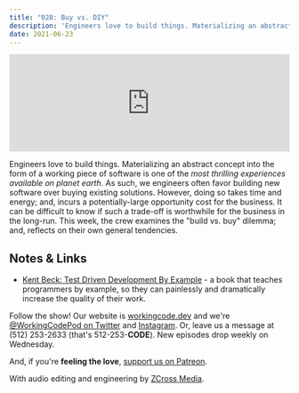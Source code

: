 ```yaml
---
title: "028: Buy vs. DIY"
description: 'Engineers love to build things. Materializing an abstract concept into the form of a working piece of software is one of the most thrilling experiences available on planet earth. As such, we engineers often favor building new software over buying existing solutions. However, doing so takes time and energy; and, incurs a potentially-large opportunity cost for the business. It can be difficult to know if such a trade-off is worthwhile for the business in the long-run. This week, the crew examines the "build vs. buy" dilemma; and, reflects on their own general tendencies.'
date: 2021-06-23
---
```


<iframe allow="autoplay *; encrypted-media *; fullscreen *" frameborder="0" height="175" style="width:100%;max-width:900px;overflow:hidden;background:transparent;" sandbox="allow-forms allow-popups allow-same-origin allow-scripts allow-storage-access-by-user-activation allow-top-navigation-by-user-activation" src="https://embed.podcasts.apple.com/us/podcast/028-buy-vs-diy/id1544142288?i=1000526601692"></iframe>

Engineers love to build things. Materializing an abstract concept into the form of a working piece of software is one of the _most thrilling experiences available on planet earth_. As such, we engineers often favor building new software over buying existing solutions. However, doing so takes time and energy; and, incurs a potentially-large opportunity cost for the business. It can be difficult to know if such a trade-off is worthwhile for the business in the long-run. This week, the crew examines the "build vs. buy" dilemma; and, reflects on their own general tendencies.

## Notes &amp; Links

- [Kent Beck: Test Driven Development By Example](https://www.amazon.com/Test-Driven-Development-Kent-Beck/dp/0321146530) - a book that teaches programmers by example, so they can painlessly and dramatically increase the quality of their work.

Follow the show! Our website is [workingcode.dev][working-code] and we're [@WorkingCodePod on Twitter][working-code-twitter] and [Instagram][working-code-instagram]. Or, leave us a message at (512) 253-2633‬ (that's 512-253-**CODE**). New episodes drop weekly on Wednesday.

And, if you're **feeling the love**, [support us on Patreon][working-code-patreon].

With audio editing and engineering by [ZCross Media][editor].

[working-code]: https://workingcode.dev/
[working-code-instagram]: https://www.instagram.com/workingcodepod/
[working-code-patreon]: https://www.patreon.com/workingcodepod
[working-code-twitter]: https://twitter.com/WorkingCodePod
[editor]: https://www.zcross.media/
